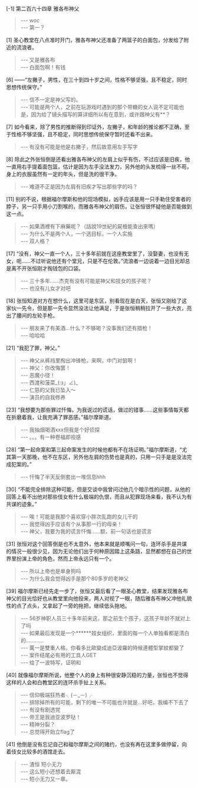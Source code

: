 
[-1] 第二百六十四章 雅各布神父
>--- woc<br>
>--- 第一？<br>

[1] 圣心教堂在八点准时开门，雅各布神父还准备了两篮子的白面包，分发给了附近的流浪者。
>--- 又是雅各布<br>
>--- 白面包啊！有钱<br>

[6] ——“左撇子，男性，在三十到四十岁之间，性格不够坚强，且不稳定，同时思想传统保守。”
>--- 信不一定是神父写的。<br>
>--- 可能是两个人，之前在玩游戏时遇到的那个带糖的女人说不定可能也是，因为给了镜头描写的算详细所以有在意到，或许跟神父有**？<br>

[7] 如今看来，除了男性的推断得到印证外，左撇子，和年龄的推论都不正确，至于性格不够坚强，且不稳定，同时思想传统保守暂时还看不出来。
>--- 有没有可能是他是右撇子，然后故意用左手写字<br>

[8] 除此之外张恒倒是还看出雅各布神父的左肩上似乎有伤，不过应该是旧疾，他一直用右手提着面包篮，估计是因为左手没法发力，另外他的头发梳得一丝不苟，身上的衣服虽然有一定的年头，但是洗的很干净。
>--- 难道不正是因为左肩有旧疾才写出那些字的吗？<br>

[11] 别的不说，根据福尔摩斯和他的现场模拟，凶手应该是用一只手勒住受害者的脖子，另一只手用小刀割喉的，而雅各布神父的肩伤，让张恒很怀疑他是否能做到这一点。
>--- 如果酒裡有下麻藥呢？（話說19世紀的屍檢能查出來嗎）<br>
>--- 为什么不是两个人，一个选目标，一个人实施<br>
>--- 双人格？<br>

[17] “没有，神父一直一个人，三十多年前就在这座教堂里了，没娶妻，也没有无女，呃……不过听说他还有个堂兄，只是不在伦敦。”流浪者一边说着一边目光却总是离不开张恒刚才掏钱包的口袋。
>--- 三十多年……杰克有没有可能是神父和技女的孩子呢？<br>
>--- 也没有儿女才对吧<br>

[18] 张恒知道对方在想什么，这里可是东区，别看现在是白天，张恒又刚给了这家伙一先令，但是那一先令显然没法让他满足，于是张恒稍稍拉开了一些大衣，亮出了腰间的左轮手枪。
>--- 朋友来了有美酒...什么？不够喝？没事我们还有猎枪！<br>
>--- 哈哈哈<br>

[21] “我犯了罪，神父。”
>--- 神父从裤裆里掏出冲锋枪，来啊，中门对狙啊！<br>
>--- 神父：你改悔罢！<br>
>--- 恶魔小径！<br>
>--- 西渡和菠菜_(:з」∠)_<br>
>--- 仁慈的父我已坠入～<br>
>--- 演员的自我修养<br>

[23] “我想要为那些罪过忏悔，为我说过的谎话，做过的错事……这些事情每天都在折磨着我，让我充满了罪恶感。”福尔摩斯道。
>--- 我抽烟喝酒xxx但我是个好侦探<br>
>--- 。。。有一种卷福即视感<br>

[28] “第一起命案和第三起命案发生的时候他都有不在场证明。”福尔摩斯道，“尤其第一天那晚，他不在东区，另外他左肩的伤势也是真的，只用一只手是是没法完成犯案的。”
>--- 忏悔了半天反倒套出一堆信息hhh<br>

[30] “不能完全排除这种可能，但是交谈中我曾问过他几个暗示性的问题，从他的回答上看不出他对那些伎女有什么极端的仇恨，而且从犯罪现场来看，我不认为有共谋的迹象。”
>--- 唉！可能是我那个喜欢穿小胖次乱跑的女儿干的<br>
>--- 我觉得凶手应该有个从事那一行的母亲！<br>
>--- 神父，我要为我的谎言忏悔……额，前一句话也是谎言<br>

[31] 张恒对这个回答倒是也不太意外，他本来就是顺嘴问一句，连环杀手是共谋的情况一般很少见，因为无论他们出于何种原因踏上这条路，显然都想在自己的世界里扮演上帝的角色，然而上帝永远只有一个。
>--- 所以上帝也是单身狗吗<br>
>--- 为什么我会觉得凶手是那个80多岁的老神父<br>

[39] 福尔摩斯已经先走一步了，张恒又最后看了一眼圣心教堂，结果发现雅各布神父的目光恰好也从教堂里向他投来，两人对视了一眼，随后雅各布神父冲他礼貌性的点了点头，又拿起了一旁的拖把，继续低头拖地。
>--- 56岁神职人员三十多年前来这，那之前生个孩子，这孩子年龄不就对上了吗<br>
>--- 如果最后发现是一个******妓女组织，里面的每一个人单独看都是清白的…………<br>
>--- 萬一是雙重人格，你看多比歐變成迪亞波羅的時候連體型掌紋都變了<br>
>--- 案件结尾必有用的工具人GET<br>
>--- 给了一波特写，证明和<br>

[40] 就像福尔摩斯所说，他整个人的身上有种很安静沉稳的力量，张恒也不觉得这样的人会和白教堂区的连环杀手扯上关系。
>--- 信仰极端狂热者╮(－_－)╭<br>
>--- 排除掉所有的可能，剩下的唯一不可能也许就是...好吧，我编不下去了<br>
>--- 有没有剧透党<br>
>--- 帝王是我迪亚波罗哒！<br>
>--- 精神分裂？<br>
>--- 总觉得开始立flag了<br>

[41] 他倒是没有忘记自己和福尔摩斯之间的赌约，也没有再在这里多做停留，向着伎女比较多的酒馆走去。
>--- 渣恒 短小无力<br>
>--- 这么短小还想着去厮混<br>
>--- 短小无力又一章。<br>

